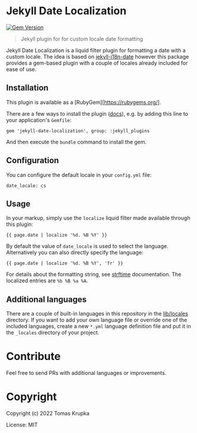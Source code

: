 # Jekyll Date Localization

[![Gem Version](https://badge.fury.io/rb/jekyll-date-localization.svg)](https://badge.fury.io/rb/jekyll-date-localization)

> Jekyll plugin for for custom locale date formatting

Jekyll Date Localization is a liquid filter plugin for formatting a date with a custom locale. The idea is based on [jekyll-i18n-date](https://github.com/uwolf/jekyll-i18n-date) however this package provides a gem-based plugin with a couple of locales already included for ease of use.

## Installation

This plugin is available as a [RubyGem][https://rubygems.org/].

There are a few ways to install the plugin ([docs](https://jekyllrb.com/docs/plugins/installation/)), e.g. by adding this line to your application's `Gemfile`:

```
gem 'jekyll-date-localization', group: :jekyll_plugins
```

And then execute the `bundle` command to install the gem.

## Configuration

You can configure the default locale in your `config.yml` file:

```
date_locale: cs
```

## Usage

In your markup, simply use the `localize` liquid filter made available through this plugin:

```
{{ page.date | localize '%d. %B %Y' }}
```

By default the value of `date_locale` is used to select the language. Alternatively you can also directly specify the language:

```
{{ page.date | localize '%d. %B %Y', 'fr' }}
```

For details about the formatting string, see [strftime](https://ruby-doc.org/stdlib-2.6.1/libdoc/date/rdoc/DateTime.html#method-i-strftime) documentation. The localized entries are `%b %B %a %A`.

## Additional languages

There are a couple of built-in languages in this repository in the [lib/locales](https://github.com/krupkat/jekyll-date-localization/tree/main/lib/locales) directory. If you want to add your own language file or override one of the included languages, create a new `*.yml` language definition file and put it in the `_locales` directory of your project.

# Contribute

Feel free to send PRs with additional languages or improvements.

# Copyright

Copyright (c) 2022 Tomas Krupka

License: MIT

